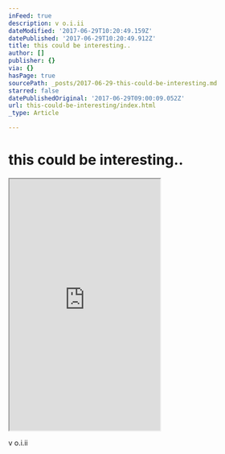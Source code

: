 ```yaml
---
inFeed: true
description: v o.i.ii
dateModified: '2017-06-29T10:20:49.159Z'
datePublished: '2017-06-29T10:20:49.912Z'
title: this could be interesting..
author: []
publisher: {}
via: {}
hasPage: true
sourcePath: _posts/2017-06-29-this-could-be-interesting.md
starred: false
datePublishedOriginal: '2017-06-29T09:00:09.052Z'
url: this-could-be-interesting/index.html
_type: Article

---
```

# this could be interesting..

<iframe src="https://the-grid.github.io/ed-userhtml/?g=eJytVdtymzAQffdXqO503M7U4EuctsR2p0_9jIxAC2wRiJHWJm6n_14JsIsTEqfFPNhitTo65-xKrA0dJGxHXqQK4liAZr9GzD6lMkioioBpkJxwD3d1XKApJT8EjHgo21iFgtKA3X6ZlQ93o9-jkZdwKUEfLmC16xbLep2LxFJxCiTEdIazGAyEOU-gRlElj5CsgLnLPMkJpYoyF3mMlQImKXUCpHlxpOGtDANuahohj7KYRzDdo8EQZb1JikJA0eGw-BcS8ycsPg1mkduxbKx4DuPEbube_prOQ6PkjuocUmXAVrN3buxsPr3UoLHSedAMbZ3g_dROfmTu94PLmeZmeimvW_8gVXvbmX1VnHnLu77Ujsyu2d2megH1mcwXQAkeqJ5wBUi02hViGimpdMDeCvtEKye8jVQpNi7G9tRNDf4Ei3PTFLbkQmCR2MBt-cCWi-OR0mB7JIL2JDwG6mmZnqZ5Qnvtt-d_LXDPIsmN2YxPV8F4OzqbONph4w5rzVmqId5MUqIy8P2qqjyqkAi0vU5yn1JINIqJvSp0ArSZ3IeSF9nErV5jnjCjo824szgMkYf1UqMi5DL3515ZJOPj_nWh6s27rJqitJzOp1rPxtsL25HKDmrx2UswPt_MSl37FrAV3B1ya1rz3mNRn0Om3RbIHBqRqSr97-ob4VeXlAp970L3ORS7IaYthpnmOnm8_bEzxDiLd0V2YBIls96Qo-d5Fx15pSE9LYORBKX5fIj85TXkt0SYKYFn5s3VmqBPMxcQDRF8cxXBjgXTPLdf9Vfo_X-57kogLjN79e_yIbJX15Bt7ygWKmMskQrsybyW8ONhx8IQT6ytp1J7g2p9e7VaTwzbI1RMxcyZUCktxSvavP77AwKjMu8" height="500" style=""></iframe>

v o.i.ii